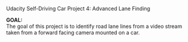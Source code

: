 
Udacity Self-Driving Car Project 4: Advanced Lane Finding <br>

<b>GOAL:</b> <br>
The goal of this project is to identify road lane lines from a video stream taken from a forward facing camera mounted on a car.
